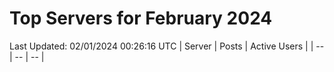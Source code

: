 # Top Servers for February 2024
Last Updated: 02/01/2024 00:26:16 UTC
| Server | Posts | Active Users |
| -- | -- | -- |

